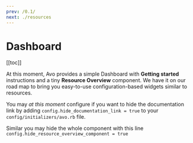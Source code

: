 ```yaml
---
prev: /0.1/
next: ./resources
---
```


# Dashboard

[[toc]]

At this moment, Avo provides a simple Dashboard with **Getting started** instructions and a tiny **Resource Overview** component. We have it on our road map to bring you easy-to-use configuration-based widgets similar to resources.

You may *at this moment* configure if you want to hide the documentation link by adding `config.hide_documentation_link = true` to your `config/initializers/avo.rb` file.

Similar you may hide the whole component with this line `config.hide_resource_overview_component = true`
